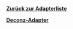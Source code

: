[**Zurück zur Adapterliste**](/adapterref/adapterliste.md)

[**Deconz-Adapter**](/adapterref/docs/iobroker.deconz/de/README.md)